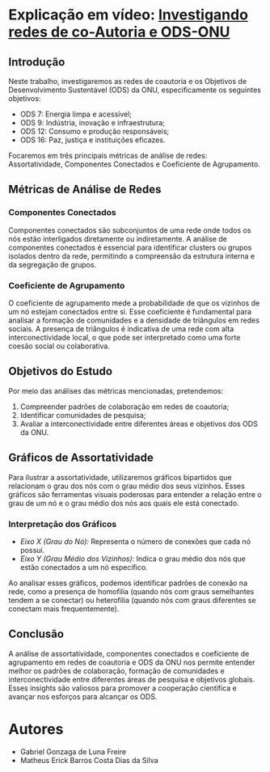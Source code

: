 # Explicação em vídeo: [Investigando redes de co-Autoria e ODS-ONU](https://www.youtube.com/watch?v=-tzWToDcTkA)

## Introdução

Neste trabalho, investigaremos as redes de coautoria e os Objetivos de Desenvolvimento Sustentável (ODS) da ONU, especificamente os seguintes objetivos:

- ODS 7: Energia limpa e acessível;
- ODS 9: Indústria, inovação e infraestrutura;
- ODS 12: Consumo e produção responsáveis;
- ODS 16: Paz, justiça e instituições eficazes.

Focaremos em três principais métricas de análise de redes: Assortatividade, Componentes Conectados e Coeficiente de Agrupamento.

## Métricas de Análise de Redes

### Componentes Conectados

Componentes conectados são subconjuntos de uma rede onde todos os nós estão interligados diretamente ou indiretamente. A análise de componentes conectados é essencial para identificar clusters ou grupos isolados dentro da rede, permitindo a compreensão da estrutura interna e da segregação de grupos.

### Coeficiente de Agrupamento

O coeficiente de agrupamento mede a probabilidade de que os vizinhos de um nó estejam conectados entre si. Esse coeficiente é fundamental para analisar a formação de comunidades e a densidade de triângulos em redes sociais. A presença de triângulos é indicativa de uma rede com alta interconectividade local, o que pode ser interpretado como uma forte coesão social ou colaborativa.

## Objetivos do Estudo

Por meio das análises das métricas mencionadas, pretendemos:

1. Compreender padrões de colaboração em redes de coautoria;
2. Identificar comunidades de pesquisa;
3. Avaliar a interconectividade entre diferentes áreas e objetivos dos ODS da ONU.

## Gráficos de Assortatividade

Para ilustrar a assortatividade, utilizaremos gráficos bipartidos que relacionam o grau dos nós com o grau médio dos seus vizinhos. Esses gráficos são ferramentas visuais poderosas para entender a relação entre o grau de um nó e o grau médio dos nós aos quais ele está conectado.

### Interpretação dos Gráficos

- *Eixo X (Grau do Nó):* Representa o número de conexões que cada nó possui.
- *Eixo Y (Grau Médio dos Vizinhos):* Indica o grau médio dos nós que estão conectados a um nó específico.

Ao analisar esses gráficos, podemos identificar padrões de conexão na rede, como a presença de homofilia (quando nós com graus semelhantes tendem a se conectar) ou heterofilia (quando nós com graus diferentes se conectam mais frequentemente).

## Conclusão

A análise de assortatividade, componentes conectados e coeficiente de agrupamento em redes de coautoria e ODS da ONU nos permite entender melhor os padrões de colaboração, formação de comunidades e interconectividade entre diferentes áreas de pesquisa e objetivos globais. Esses insights são valiosos para promover a cooperação científica e avançar nos esforços para alcançar os ODS.

# Autores
- Gabriel Gonzaga de Luna Freire
- Matheus Erick Barros Costa Dias da Silva
